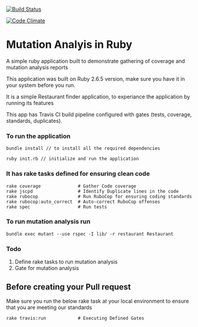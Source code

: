 [![Build Status](https://travis-ci.com/aravind666/mutants-of-ruby.svg?branch=master)](https://travis-ci.com/aravind666/mutants-of-ruby)


[![Code Climate](https://codeclimate.com/github/aravind666/mutants-of-ruby.png)](https://codeclimate.com/github/aravind666/mutants-of-ruby)

#  Mutation Analyis in Ruby


A simple ruby application built to demonstrate gathering of coverage and mutation analysis reports

This application was built on Ruby 2.6.5 version, make sure you have it in your system before you run. 

It is a simple Restaurant finder application, to experiance the application by running its features

This app has Travis CI build pipeline configured with gates (tests, coverage, standards, duplicates).

### To run the application
```
bundle install // to install all the required dependencies 

ruby init.rb // initialize and run the application
```

### It has rake tasks defined for ensuring clean code 

```
rake coverage              # Gather Code coverage 
rake jscpd                 # Identify Duplicate lines in the code
rake rubocop               # Run RuboCop for ensuring coding standards
rake rubocop:auto_correct  # Auto-correct RuboCop offenses
rake spec                  # Run tests 
```

### To run mutation analysis run
```
bundle exec mutant --use rspec -I lib/ -r restaurant Restaurant
```

### Todo 

1. Define rake tasks to run mutation analysis
2. Gate for mutation analysis

## Before creating your Pull request 

Make sure you run the below rake task at your local environment to ensure that you are meeting our standards 

```
rake travis:run            # Executing Defined Gates
```



